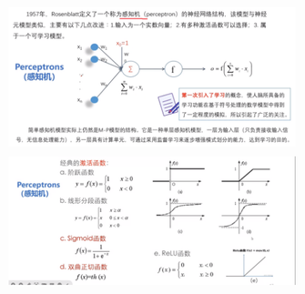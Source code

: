 ![](../photo/Pasted%20image%2020240511182151.png)


![](../photo/Pasted%20image%2020240511191008.png)